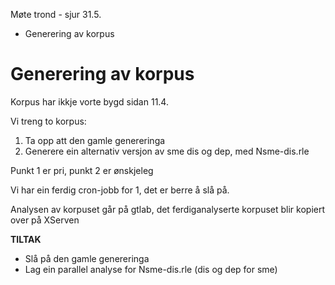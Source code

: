 Møte trond -  sjur 31.5.

* Generering av korpus

# Generering av korpus

Korpus har ikkje vorte bygd sidan 11.4.

Vi treng to korpus:

1. Ta opp att den gamle genereringa 
1. Generere ein alternativ versjon av sme dis og dep, med Nsme-dis.rle 

Punkt 1 er pri, punkt 2 er ønskjeleg

Vi har ein ferdig cron-jobb for 1, det er berre å slå på.

Analysen av korpuset går på gtlab, det ferdiganalyserte korpuset blir kopiert over på XServen

**TILTAK**

* Slå på den gamle genereringa
* Lag ein parallel analyse for Nsme-dis.rle (dis og dep for sme)
